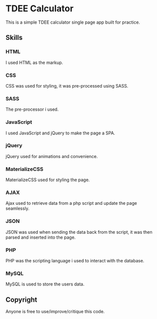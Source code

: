 # TDEE Calculator
This is a simple TDEE calculator single page app built for practice.

## Skills
### HTML
I used HTML as the markup.
### CSS
CSS was used for styling, it was pre-processed using SASS.
### SASS
The pre-processor i used.
### JavaScript
I used JavaScript and jQuery to make the page a SPA.
### jQuery
jQuery used for animations and convenience. 
### MaterializeCSS
MaterializeCSS used for styling the page.
### AJAX
Ajax used to retrieve data from a php script and update the page seamlessly.
### JSON
JSON was used when sending the data back from the script, it was then parsed and inserted into the page.
### PHP
PHP was the scripting language i used to interact with the database.
### MySQL
MySQL is used to store the users data.
## Copyright
Anyone is free to use/improve/critique this code.